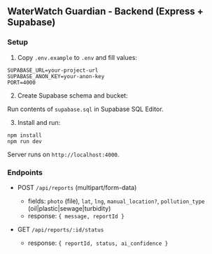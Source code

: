 ## WaterWatch Guardian - Backend (Express + Supabase)

### Setup

1. Copy `.env.example` to `.env` and fill values:

```
SUPABASE_URL=your-project-url
SUPABASE_ANON_KEY=your-anon-key
PORT=4000
```

2. Create Supabase schema and bucket:

Run contents of `supabase.sql` in Supabase SQL Editor.

3. Install and run:

```
npm install
npm run dev
```

Server runs on `http://localhost:4000`.

### Endpoints

- POST `/api/reports` (multipart/form-data)
  - fields: `photo` (file), `lat`, `lng`, `manual_location?`, `pollution_type` (oil|plastic|sewage|turbidity)
  - response: `{ message, reportId }`

- GET `/api/reports/:id/status`
  - response: `{ reportId, status, ai_confidence }`


